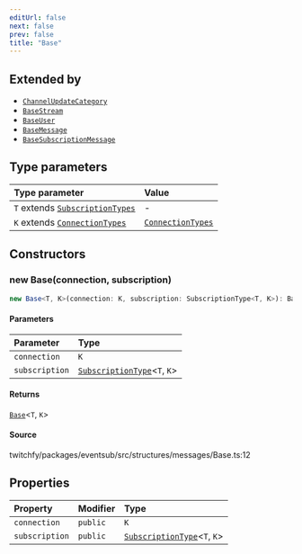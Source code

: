 ```yaml
---
editUrl: false
next: false
prev: false
title: "Base"
---
```


## Extended by

- [`ChannelUpdateCategory`](/api/eventsub/classes/channelupdatecategory/)
- [`BaseStream`](/api/eventsub/classes/basestream/)
- [`BaseUser`](/api/eventsub/classes/baseuser/)
- [`BaseMessage`](/api/eventsub/classes/basemessage/)
- [`BaseSubscriptionMessage`](/api/eventsub/classes/basesubscriptionmessage/)

## Type parameters

| Type parameter | Value |
| :------ | :------ |
| `T` extends [`SubscriptionTypes`](/api/eventsub/enumerations/subscriptiontypes/) | - |
| `K` extends [`ConnectionTypes`](/api/eventsub/type-aliases/connectiontypes/) | [`ConnectionTypes`](/api/eventsub/type-aliases/connectiontypes/) |

## Constructors

### new Base(connection, subscription)

```ts
new Base<T, K>(connection: K, subscription: SubscriptionType<T, K>): Base<T, K>
```

#### Parameters

| Parameter | Type |
| :------ | :------ |
| `connection` | `K` |
| `subscription` | [`SubscriptionType`](/api/eventsub/type-aliases/subscriptiontype/)\<`T`, `K`\> |

#### Returns

[`Base`](/api/eventsub/classes/base/)\<`T`, `K`\>

#### Source

twitchfy/packages/eventsub/src/structures/messages/Base.ts:12

## Properties

| Property | Modifier | Type |
| :------ | :------ | :------ |
| `connection` | `public` | `K` |
| `subscription` | `public` | [`SubscriptionType`](/api/eventsub/type-aliases/subscriptiontype/)\<`T`, `K`\> |
